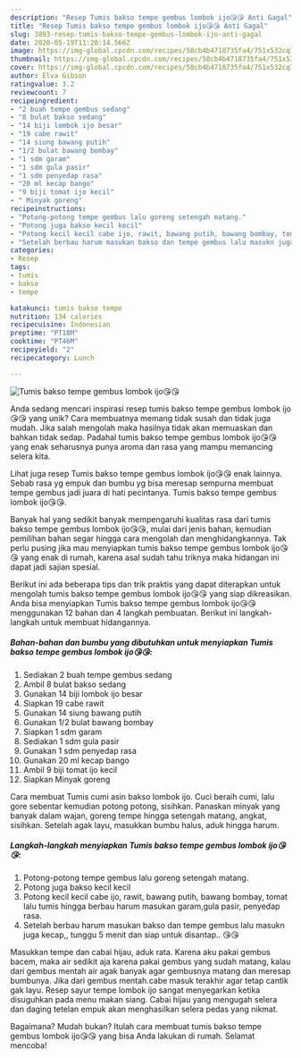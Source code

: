 ```yaml
---
description: "Resep Tumis bakso tempe gembus lombok ijo😘😘 Anti Gagal"
title: "Resep Tumis bakso tempe gembus lombok ijo😘😘 Anti Gagal"
slug: 3893-resep-tumis-bakso-tempe-gembus-lombok-ijo-anti-gagal
date: 2020-05-19T11:20:14.566Z
image: https://img-global.cpcdn.com/recipes/58cb4b4718735fa4/751x532cq70/tumis-bakso-tempe-gembus-lombok-ijo😘😘-foto-resep-utama.jpg
thumbnail: https://img-global.cpcdn.com/recipes/58cb4b4718735fa4/751x532cq70/tumis-bakso-tempe-gembus-lombok-ijo😘😘-foto-resep-utama.jpg
cover: https://img-global.cpcdn.com/recipes/58cb4b4718735fa4/751x532cq70/tumis-bakso-tempe-gembus-lombok-ijo😘😘-foto-resep-utama.jpg
author: Elva Gibson
ratingvalue: 3.2
reviewcount: 7
recipeingredient:
- "2 buah tempe gembus sedang"
- "8 bulat bakso sedang"
- "14 biji lombok ijo besar"
- "19 cabe rawit"
- "14 siung bawang putih"
- "1/2 bulat bawang bombay"
- "1 sdm garam"
- "1 sdm gula pasir"
- "1 sdm penyedap rasa"
- "20 ml kecap bango"
- "9 biji tomat ijo kecil"
- " Minyak goreng"
recipeinstructions:
- "Potong-potong tempe gembus lalu goreng setengah matang."
- "Potong juga bakso kecil kecil"
- "Potong kecil kecil cabe ijo, rawit, bawang putih, bawang bombay, tomat lalu tumis hingga berbau harum masukan garam,gula pasir, penyedap rasa."
- "Setelah berbau harum masukan bakso dan tempe gembus lalu masukn juga kecap,, tunggu 5 menit dan siap untuk disantap.. 😘😘"
categories:
- Resep
tags:
- tumis
- bakso
- tempe

katakunci: tumis bakso tempe 
nutrition: 134 calories
recipecuisine: Indonesian
preptime: "PT18M"
cooktime: "PT46M"
recipeyield: "2"
recipecategory: Lunch

---
```



![Tumis bakso tempe gembus lombok ijo😘😘](https://img-global.cpcdn.com/recipes/58cb4b4718735fa4/751x532cq70/tumis-bakso-tempe-gembus-lombok-ijo😘😘-foto-resep-utama.jpg)

Anda sedang mencari inspirasi resep tumis bakso tempe gembus lombok ijo😘😘 yang unik? Cara membuatnya memang tidak susah dan tidak juga mudah. Jika salah mengolah maka hasilnya tidak akan memuaskan dan bahkan tidak sedap. Padahal tumis bakso tempe gembus lombok ijo😘😘 yang enak seharusnya punya aroma dan rasa yang mampu memancing selera kita.

Lihat juga resep Tumis bakso tempe gembus lombok ijo😘😘 enak lainnya. Sebab rasa yg empuk dan bumbu yg bisa meresap sempurna membuat tempe gembus jadi juara di hati pecintanya. Tumis bakso tempe gembus lombok ijo😘😘.

Banyak hal yang sedikit banyak mempengaruhi kualitas rasa dari tumis bakso tempe gembus lombok ijo😘😘, mulai dari jenis bahan, kemudian pemilihan bahan segar hingga cara mengolah dan menghidangkannya. Tak perlu pusing jika mau menyiapkan tumis bakso tempe gembus lombok ijo😘😘 yang enak di rumah, karena asal sudah tahu triknya maka hidangan ini dapat jadi sajian spesial.


Berikut ini ada beberapa tips dan trik praktis yang dapat diterapkan untuk mengolah tumis bakso tempe gembus lombok ijo😘😘 yang siap dikreasikan. Anda bisa menyiapkan Tumis bakso tempe gembus lombok ijo😘😘 menggunakan 12 bahan dan 4 langkah pembuatan. Berikut ini langkah-langkah untuk membuat hidangannya.

<!--inarticleads1-->

##### Bahan-bahan dan bumbu yang dibutuhkan untuk menyiapkan Tumis bakso tempe gembus lombok ijo😘😘:

1. Sediakan 2 buah tempe gembus sedang
1. Ambil 8 bulat bakso sedang
1. Gunakan 14 biji lombok ijo besar
1. Siapkan 19 cabe rawit
1. Gunakan 14 siung bawang putih
1. Gunakan 1/2 bulat bawang bombay
1. Siapkan 1 sdm garam
1. Sediakan 1 sdm gula pasir
1. Gunakan 1 sdm penyedap rasa
1. Gunakan 20 ml kecap bango
1. Ambil 9 biji tomat ijo kecil
1. Siapkan  Minyak goreng


Cara membuat Tumis cumi asin bakso lombok ijo. Cuci beraih cumi, lalu gore sebentar kemudian potong potong, sisihkan. Panaskan minyak yang banyak dalam wajan, goreng tempe hingga setengah matang, angkat, sisihkan. Setelah agak layu, masukkan bumbu halus, aduk hingga harum. 

<!--inarticleads2-->

##### Langkah-langkah menyiapkan Tumis bakso tempe gembus lombok ijo😘😘:

1. Potong-potong tempe gembus lalu goreng setengah matang.
1. Potong juga bakso kecil kecil
1. Potong kecil kecil cabe ijo, rawit, bawang putih, bawang bombay, tomat lalu tumis hingga berbau harum masukan garam,gula pasir, penyedap rasa.
1. Setelah berbau harum masukan bakso dan tempe gembus lalu masukn juga kecap,, tunggu 5 menit dan siap untuk disantap.. 😘😘


Masukkan tempe dan cabai hijau, aduk rata. Karena aku pakai gembus bacem, maka air sedikit aja karena pakai gembus yang sudah matang, kalau dari gembus mentah air agak banyak agar gembusnya matang dan meresap bumbunya. Jika dari gembus mentah.cabe masuk terakhir agar tetap cantik gak layu. Resep sayur tempe lombok ijo sangat menyegarkan ketika disuguhkan pada menu makan siang. Cabai hijau yang mengugah selera dan daging tetelan empuk akan menghasilkan selera pedas yang nikmat. 

Bagaimana? Mudah bukan? Itulah cara membuat tumis bakso tempe gembus lombok ijo😘😘 yang bisa Anda lakukan di rumah. Selamat mencoba!
